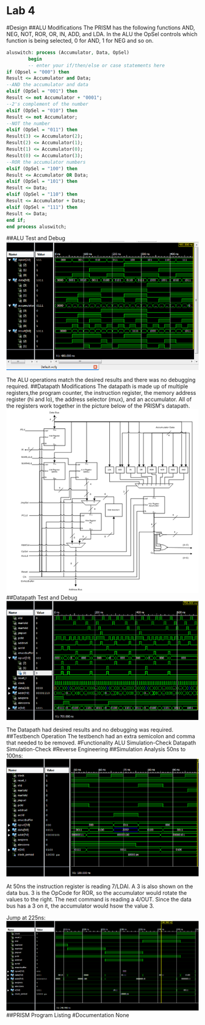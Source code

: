 Lab 4
===========

#Design
##ALU Modifications
The PRISM has the following functions AND, NEG, NOT, ROR, OR, IN, ADD, and LDA. In the ALU the OpSel controls which function is being selected, 0 for AND, 1 for NEG and so on.
```vhdl
aluswitch: process (Accumulator, Data, OpSel)
        begin
		-- enter your if/then/else or case statements here
if (Opsel = "000") then
Result <= Accumulator and Data;
--AND the accumulator and data
elsif (OpSel = "001") then
Result <= not Accumulator + "0001";
--2's complement of the number
elsif (OpSel = "010") then
Result <= not Accumulator;
--NOT the number
elsif (OpSel = "011") then
Result(3) <= Accumulator(2);
Result(2) <= Accumulator(1);
Result(1) <= Accumulator(0);
Result(0) <= Accumulator(3);
--ROR the accumulator numbers
elsif (OpSel = "100") then
Result <= Accumulator OR Data;
elsif (OpSel = "101") then
Result <= Data;
elsif (OpSel = "110") then
Result <= Accumulator + Data;
elsif (OpSel = "111") then
Result <= Data;
end if;
end process aluswitch;
```
##ALU Test and Debug
![Alt Text](https://github.com/RyanRedhead/Lab4/blob/master/ALUTestbench.PNG?raw=true)

The ALU operations match the desired results and there was no debugging required.
##Datapath Modifications
The datapath is made up of multiple registers,the program counter, the instruction register, the memory address register (hi and lo), the address selector (mux), and an accumulator. All of the registers work together in the picture below of the PRISM's datapath.
![Alt Text](https://github.com/RyanRedhead/Lab4/blob/master/Datapath.PNG?raw=true)
##Datapath Test and Debug
![Alt Text](https://github.com/RyanRedhead/Lab4/blob/master/DatapathSimulation700ns.PNG?raw=true)

The Datapath had desired results and no debugging was required.
##Testbench Operation
The testbench had an extra semicolon and comma that needed to be removed.
#Functionality
ALU Simulation-Check
Datapath Simulation-Check
#Reverse Engineering
##Simulation Analysis
50ns to 100ns:
![Alt Text](https://github.com/RyanRedhead/Lab4/blob/master/50nsto100ns.PNG?raw=true)

At 50ns the instruction register is reading 7/LDAI. A 3 is also shown on the data bus. 3 is the OpCode for ROR, so the accumulator would rotate the values to the right. The next command is reading a 4/OUT. Since the data bus has a 3 on it, the accumulator would hsow the value 3.

Jump at 225ns:
![Alt Text](https://github.com/RyanRedhead/Lab4/blob/master/Jump225ns.PNG?raw=true)
##PRISM Program Listing
#Documentation
None
